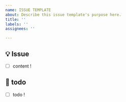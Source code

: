 ```yaml
---
name: ISSUE TEMPLATE
about: Describe this issue template's purpose here.
title: ''
labels: ''
assignees: ''

---
```


## 💡 Issue
- [ ] content !
<!-- 이슈에 대한 내용을 설명해주세요. -->

## 📝  todo
- [ ] todo !
<!-- 해야 할 일들을 적어주세요. -->
